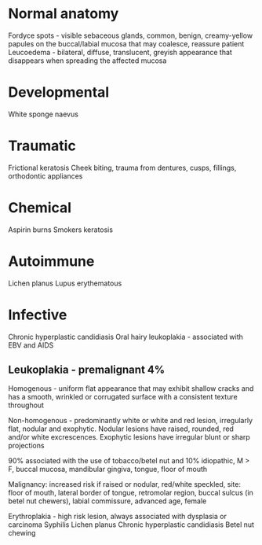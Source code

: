 # Normal anatomy
Fordyce spots - visible sebaceous glands, common, benign, creamy-yellow papules on the buccal/labial mucosa that may coalesce, reassure patient
Leucoedema - bilateral, diffuse, translucent, greyish appearance that disappears when spreading the affected mucosa

# Developmental
White sponge naevus

# Traumatic
Frictional keratosis
Cheek biting, trauma from dentures, cusps, fillings, orthodontic appliances

# Chemical
Aspirin burns
Smokers keratosis

# Autoimmune
Lichen planus
Lupus erythematous

# Infective
Chronic hyperplastic candidiasis
Oral hairy leukoplakia - associated with EBV and AIDS


## Leukoplakia - premalignant 4%

Homogenous - uniform flat appearance that may exhibit shallow cracks and has a smooth, wrinkled or corrugated surface with a consistent texture throughout

Non-homogenous - predominantly white or white and red lesion, irregularly flat, nodular and exophytic. Nodular lesions have raised, rounded, red and/or white excrescences. Exophytic lesions have irregular blunt or sharp projections

90% associated with the use of tobacco/betel nut and 10% idiopathic, M > F, buccal mucosa, mandibular gingiva, tongue, floor of mouth

Malignancy: increased risk if raised or nodular, red/white speckled, site: floor of mouth, lateral border of tongue, retromolar region, buccal sulcus (in betel nut chewers), labial commissure, advanced age, female




Erythroplakia - high risk lesion, always associated with dysplasia or carcinoma
Syphilis
Lichen planus
Chronic hyperplastic candidiasis
Betel nut chewing
